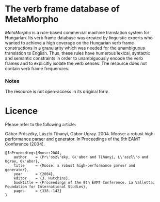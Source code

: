 # The verb frame database of MetaMorpho

_MetaMorpho_ is a rule-based commercial machine translation system for Hungarian. Its verb frame database was created by linguistic experts who wanted to achieve a high coverage on the Hungarian verb frame constructions in a granularity which was needed for the unambiguous translation to English. Thus, these rules have numerous lexical, syntactic and semantic constraints in order to unambiguously encode the verb frames and to explicitly isolate the verb senses. The resource does not contain verb frame frequencies.

### Notes

The resource is not open-access in its original form.

# Licence

Please refer to the following article:

Gábor Prószéky, László Tihanyi, Gábor Ugray.
2004.
Moose: a robust high-performance parser and generator.
In Proceedings of the 9th EAMT Conference (2004).

    @InProceedings{Moose:2004,
        author    = {Pr\'osz\'eky, G\'abor and Tihanyi, L\'aszl\'o and Ugray, G\'abor},
        title     = {Moose: a robust high-performance parser and generator},
        year      = {2004},
        editor    = {J. Hutchins},
        booktitle = {Proceedings of the 9th EAMT Conference. La Valletta: Foundation for International Studies},
        pages     = {138--142}
    }

